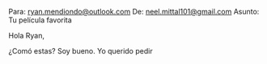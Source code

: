 Para: ryan.mendiondo@outlook.com
De: neel.mittal101@gmail.com
Asunto: Tu película favorita

Hola Ryan,

¿Comó estas? Soy bueno. Yo querido pedir 